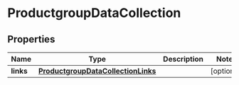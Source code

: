 

# ProductgroupDataCollection


## Properties

Name | Type | Description | Notes
------------ | ------------- | ------------- | -------------
**links** | [**ProductgroupDataCollectionLinks**](ProductgroupDataCollectionLinks.md) |  |  [optional]



